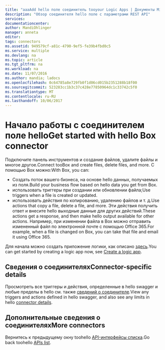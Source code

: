 ```yaml
---
title: "aaaAdd hello поле соединитель tooyour Logic Apps | Документы Microsoft"
description: "Обзор соединителя hello поле с параметрами REST API"
services: 
documentationcenter: 
author: MandiOhlinger
manager: anneta
editor: 
tags: connectors
ms.assetid: 949579cf-a81c-4790-9ef5-fe39b4fbd0c5
ms.service: multiple
ms.devlang: na
ms.topic: article
ms.tgt_pltfrm: na
ms.workload: na
ms.date: 11/07/2016
ms.author: mandia; ladocs
ms.openlocfilehash: 0c64785a8e729fb0f1d06cd015b2351288b18f00
ms.sourcegitcommit: 523283cc1b3c37c428e77850964dc1c33742c5f0
ms.translationtype: MT
ms.contentlocale: ru-RU
ms.lasthandoff: 10/06/2017
---
```

# <a name="get-started-with-hello-box-connector"></a><span data-ttu-id="d76f7-103">Начало работы с соединителем поле hello</span><span class="sxs-lookup"><span data-stu-id="d76f7-103">Get started with hello Box connector</span></span>
<span data-ttu-id="d76f7-104">Подключите панель инструментов и создание файлов, удалите файлы и многое другое.</span><span class="sxs-lookup"><span data-stu-id="d76f7-104">Connect tooBox and create files, delete files, and more.</span></span> <span data-ttu-id="d76f7-105">С помощью Box можно:</span><span class="sxs-lookup"><span data-stu-id="d76f7-105">With Box, you can:</span></span>

* <span data-ttu-id="d76f7-106">Создать поток вашего бизнеса, на основе hello данных, получаемых из поля.</span><span class="sxs-lookup"><span data-stu-id="d76f7-106">Build your business flow based on hello data you get from Box.</span></span> 
* <span data-ttu-id="d76f7-107">использовать триггеры при создании или обновлении файла;</span><span class="sxs-lookup"><span data-stu-id="d76f7-107">Use triggers when a file is created or updated.</span></span>
* <span data-ttu-id="d76f7-108">использовать действия по копированию, удалению файлов и т. д.</span><span class="sxs-lookup"><span data-stu-id="d76f7-108">Use actions that copy a file, delete a file, and more.</span></span> <span data-ttu-id="d76f7-109">Эти действия получить ответ и внесите hello выходные данные для других действий.</span><span class="sxs-lookup"><span data-stu-id="d76f7-109">These actions get a response, and then make hello output available for other actions.</span></span> <span data-ttu-id="d76f7-110">Например, при изменении файла в Box можно отправить измененный файл по электронной почте с помощью Office 365.</span><span class="sxs-lookup"><span data-stu-id="d76f7-110">For example, when a file is changed on Box, you can take that file and email it using Office 365.</span></span>

<span data-ttu-id="d76f7-111">Для начала можно создать приложение логики, как описано [здесь](../logic-apps/logic-apps-create-a-logic-app.md).</span><span class="sxs-lookup"><span data-stu-id="d76f7-111">You can get started by creating a logic app now, see [Create a logic app](../logic-apps/logic-apps-create-a-logic-app.md).</span></span>

## <a name="connector-specific-details"></a><span data-ttu-id="d76f7-112">Сведения о соединителях</span><span class="sxs-lookup"><span data-stu-id="d76f7-112">Connector-specific details</span></span>

<span data-ttu-id="d76f7-113">Просмотреть все триггеры и действия, определенные в hello swagger и любые пределы в hello см. также [сведений о соединителе](/connectors/box/).</span><span class="sxs-lookup"><span data-stu-id="d76f7-113">View any triggers and actions defined in hello swagger, and also see any limits in hello [connector details](/connectors/box/).</span></span>

## <a name="more-connectors"></a><span data-ttu-id="d76f7-114">Дополнительные сведения о соединителях</span><span class="sxs-lookup"><span data-stu-id="d76f7-114">More connectors</span></span>
<span data-ttu-id="d76f7-115">Вернитесь к предыдущему окну toohello [API-интерфейсы списка](apis-list.md).</span><span class="sxs-lookup"><span data-stu-id="d76f7-115">Go back toohello [APIs list](apis-list.md).</span></span>


